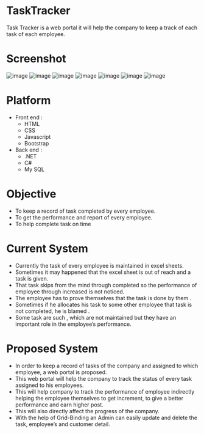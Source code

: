 # TaskTracker
Task Tracker is a web portal it will help the company to keep a track of each task of each employee.
# Screenshot
![image](https://user-images.githubusercontent.com/97431540/161366724-5211a0d5-124d-43fe-834d-c0d1e5036c71.png)
![image](https://user-images.githubusercontent.com/97431540/161366736-cf088b0c-867d-4808-994f-18063463696c.png)
![image](https://user-images.githubusercontent.com/97431540/161366752-856f2fd9-6db1-4f57-99f8-222f9322eefc.png)
![image](https://user-images.githubusercontent.com/97431540/161366772-990a3634-baa5-49a2-b10f-f6e0b6b54bfe.png)
![image](https://user-images.githubusercontent.com/97431540/161366798-8a620beb-6ba3-4f44-beda-53c0e2d2108c.png)
![image](https://user-images.githubusercontent.com/97431540/161366813-eab104ac-544d-4fea-a2bb-4a153e808d81.png)
![image](https://user-images.githubusercontent.com/97431540/161366849-21eb563f-24ca-4b19-8cc4-4f55743cd084.png)
# Platform
* Front end : 
   * HTML
   * CSS
   * Javascript
   * Bootstrap
* Back end : 
  * .NET
  * C#
  * My SQL
# Objective
* To keep a record of task completed by every employee.
* To get the performance and report of every employee.
* To help complete task on time
# Current System
* Currently the task of every employee is maintained in excel sheets.
* Sometimes it may happened that the excel sheet is out of reach and a task is
given.
* That task skips from the mind through completed so the performance of
employee through increased is not noticed.
* The employee has to prove themselves that the task is done by them .
* Sometimes if he allocates his task to some other employee that task is not
completed, he is blamed .
* Some task are such , which are not maintained but they have an important role in
the employee’s performance.
# Proposed System
* In order to keep a record of tasks of the company and assigned to which
employee, a web portal is proposed.
* This web portal will help the company to track the status of every task
assigned to his employees.
* This will help company to track the performance of employee indirectly
helping the employee themselves to get increment, to give a better
performance and earn higher post.
* This will also directly affect the progress of the company.
* With the help of Grid-Binding an Admin can easily update and delete the
task, employee’s and customer detail.

